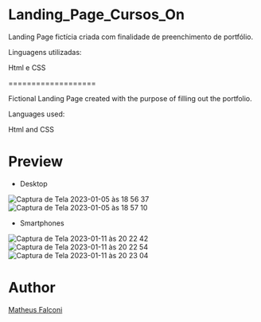 # Landing_Page_Cursos_On

Landing Page fictícia criada com finalidade de preenchimento de portfólio.

Linguagens utilizadas:

Html e CSS

===================

Fictional Landing Page created with the purpose of filling out the portfolio.

Languages used:

Html and CSS

# Preview

- Desktop

![Captura de Tela 2023-01-05 às 18 56 37](https://user-images.githubusercontent.com/33550514/210887729-cd216376-cd85-4d73-a68f-c02f60eee498.png)
![Captura de Tela 2023-01-05 às 18 57 10](https://user-images.githubusercontent.com/33550514/210887760-a0eb99c8-bd6d-4d43-8055-b4dc188b9855.png)

- Smartphones

![Captura de Tela 2023-01-11 às 20 22 42](https://user-images.githubusercontent.com/33550514/211939564-f8e8c61c-cc76-47e8-a620-f1156b87afe3.png)</br>
![Captura de Tela 2023-01-11 às 20 22 54](https://user-images.githubusercontent.com/33550514/211939567-bfa296c0-8cb3-40e8-9931-0f33e3cea878.png)</br>
![Captura de Tela 2023-01-11 às 20 23 04](https://user-images.githubusercontent.com/33550514/211939569-24e35768-523f-48b1-b548-eadb28c4573c.png)</br>

# Author

<a href="https://github.com/matheuspfalconi">Matheus Falconi</a>

